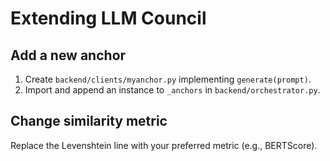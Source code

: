 # Extending LLM Council

## Add a new anchor

1. Create `backend/clients/myanchor.py` implementing `generate(prompt)`.
2. Import and append an instance to `_anchors` in `backend/orchestrator.py`.

## Change similarity metric

Replace the Levenshtein line with your preferred metric (e.g., BERTScore).
